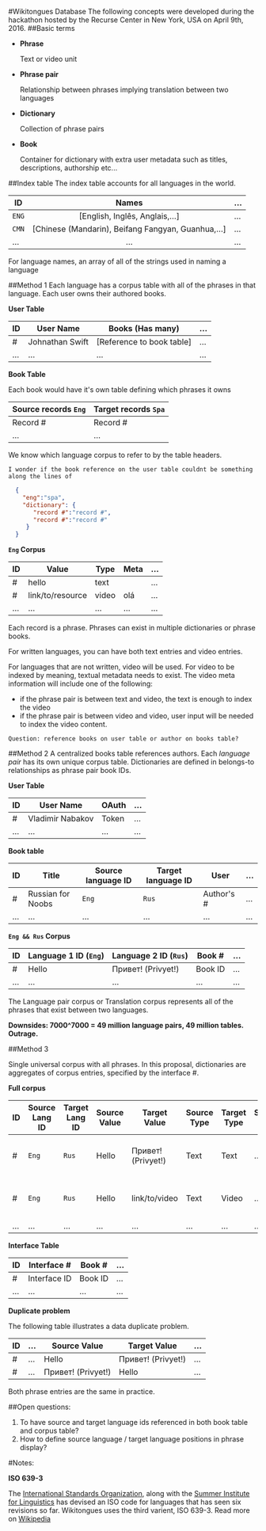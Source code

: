 #Wikitongues Database
The following concepts were developed during the hackathon hosted by the Recurse Center in New York, USA on April 9th, 2016.
##Basic terms
* **Phrase**

   Text or video unit

* **Phrase pair**

   Relationship between phrases implying translation between two languages

* **Dictionary**

   Collection of phrase pairs

* **Book**

   Container for dictionary with extra user metadata such as titles, descriptions, authorship etc...

##Index table
The index table accounts for all languages in the world.

|ID|Names|…|
|---|:---:|---|
|`ENG`|[English, Inglês, Anglais,…]|…|
|`CMN`|[Chinese (Mandarin), Beifang Fangyan, Guanhua,…]|…|
|…|…|…|
For language names, an array of all of the strings used in naming a language

##Method 1
Each language has a corpus table with all of the phrases in that language. Each user owns their authored books.

**User Table**

|ID|User Name|Books (Has many)|…|
|---|---|---|---|
|#|Johnathan Swift|[Reference to book table]|…|
|…|…|…|…|

**Book Table**

Each book would have it's own table defining which phrases it owns

|Source records `Eng`|Target records `Spa`|
|---|---|
|Record #|Record #|
|…|…|

We know which language corpus to refer to by the table headers.

`I wonder if the book reference on the user table couldnt be something along the lines of`
```json
  {
    "eng":"spa",
    "dictionary": {
       "record #":"record #",
       "record #":"record #"
     }
  }
```
**`Eng` Corpus**

|ID|Value|Type|Meta|…|
|---|---|---|---|---|
|#|hello|text||…|
|#|link/to/resource|video|olá|…|
|…|…|…|…|…|
Each record is a phrase. Phrases can exist in multiple dictionaries or phrase books.

For written languages, you can have both text entries and video entries.

For languages that are not written, video will be used. For video to be indexed by meaning, textual metadata needs to exist. The video meta information will include one of the following:
* if the phrase pair is between text and video, the text is enough to index the video
* if the phrase pair is between video and video, user input will be needed to index the video content.

`Question: reference books on user table or author on books table?`

##Method 2
A centralized books table references authors. Each *language pair* has its own unique corpus table. Dictionaries are defined in belongs-to relationships as phrase pair book IDs.

**User Table**

|ID|User Name|OAuth|…|
|---|---|---|---|
|#|Vladimir Nabakov|Token|…|
|…|…|…|…|

**Book table**

|ID|Title|Source language ID|Target language ID|User|…|
|---|---|---|---|---|---|
|#|Russian for Noobs|`Eng`|`Rus`|Author's #|…|
|…|…|…|…|…|…|

**`Eng && Rus` Corpus**

|ID|Language 1 ID (`Eng`)|Language 2 ID (`Rus`)|Book #|…|
|---|---|---|---|---|
|#|Hello|Привет! (Privyet!)|Book ID|…|
|…|…|…|…|…|
The Language pair corpus or Translation corpus represents all of the phrases that exist between two languages.

**Downsides: 7000^7000 = 49 million language pairs, 49 million tables. Outrage.**

##Method 3

Single universal corpus with all phrases. In this proposal, dictionaries are aggregates of corpus entries, specified by the interface #.

**Full corpus**

|ID|Source Lang ID|Target Lang ID|Source Value| Target Value|Source Type|Target Type|Source Meta|Target Meta|Interface ID|…|
|---|---|---|---|---|---|---|---|---|---|---|
|#|`Eng`|`Rus`|Hello|Привет! (Privyet!)|Text|Text|…|…|Reference to Book Interface Table|…|
|#|`Eng`|`Rus`|Hello|link/to/video|Text|Video|…|hello|Reference to Book Interface Table|…|
|…|…|…|…|…|…|…|…|…|…|…|

**Interface Table**

|ID|Interface #|Book #|…|
|---|---|---|---|
|#|Interface ID|Book ID|…|
|…|…|…|…|

**Duplicate problem**

The following table illustrates a data duplicate problem.

|ID|…|Source Value|Target Value|…|
|---|---|---|---|---|
|#|…|Hello|Привет! (Privyet!)|…|
|#|…|Привет! (Privyet!)|Hello|…|
Both phrase entries are the same in practice.

##Open questions:

1. To have source and target language ids referenced in both book table and corpus table?
2. How to define source language / target language positions in phrase display?

#Notes:

**ISO 639-3**

The [International Standards Organization](http://www.iso.org/iso/home.html), along with the [Summer Institute for Linguistics](http://www.sil.org/) has devised an ISO code for languages that has seen six revisions so far. Wikitongues uses the third varient, ISO 639-3. Read more on [Wikipedia](https://en.wikipedia.org/wiki/ISO_639)
